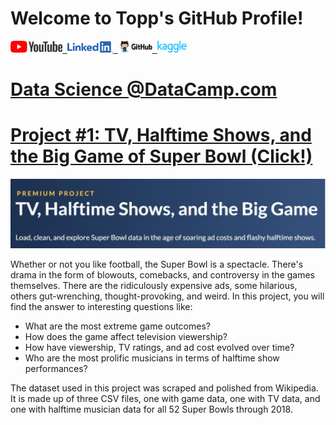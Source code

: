 # Welcome to Topp's GitHub Profile!

<a href="https://www.youtube.com"><img src="assets/img/YouTube%20Logo.png" alt="drawing" width="83"/>&nbsp;&nbsp;<a href="https://www.linkedin.com/in/topp-theeralerttham-54743264/"><img src="assets/img/Linkedin%20Logo.png" alt="drawing" width="73"/>&nbsp;&nbsp;<a href="https://tnattawat.github.io/Portfolio/"><img src="assets/img/Github%20Logo.png" alt="drawing" width="55"/>&nbsp;&nbsp;<a href="https://www.kaggle.com/"><img src="assets/img/Kaggle%20Logo.png" alt="drawing" width="48"/>

# Data Science @DataCamp.com 

# [Project #1: TV, Halftime Shows, and the Big Game of Super Bowl (Click!)](https://github.com/tnattawat/Topp/blob/master/Project1/notebook.ipynb) 
![](assets/img/Capture.JPG)

Whether or not you like football, the Super Bowl is a spectacle. There's drama in the form of blowouts, comebacks, and controversy in the games themselves. There are the ridiculously expensive ads, some hilarious, others gut-wrenching, thought-provoking, and weird. In this project, you will find the answer to interesting questions like:
* What are the most extreme game outcomes?
* How does the game affect television viewership?
* How have viewership, TV ratings, and ad cost evolved over time?
* Who are the most prolific musicians in terms of halftime show performances?

The dataset used in this project was scraped and polished from Wikipedia. It is made up of three CSV files, one with game data, one with TV data, and one with halftime musician data for all 52 Super Bowls through 2018.
